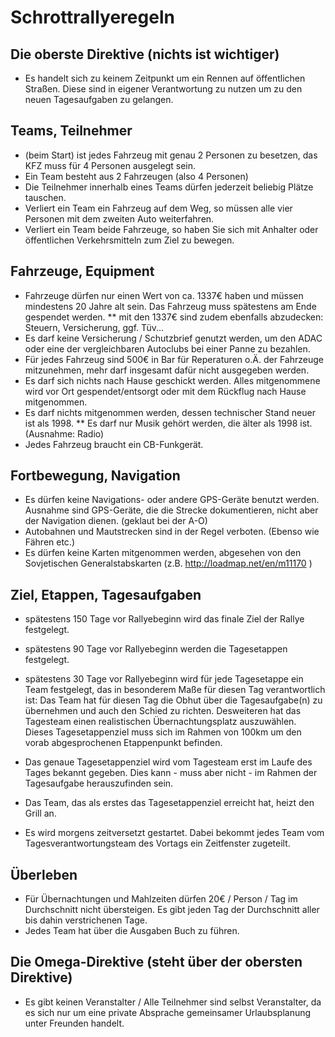 # Schrottrallyeregeln

## Die oberste Direktive (nichts ist wichtiger)

* Es handelt sich zu keinem Zeitpunkt um ein Rennen auf öffentlichen Straßen. Diese sind in eigener Verantwortung zu nutzen um zu den neuen Tagesaufgaben zu gelangen.

## Teams, Teilnehmer

* (beim Start) ist jedes Fahrzeug mit genau 2 Personen zu besetzen, das KFZ muss für 4 Personen ausgelegt sein.
* Ein Team besteht aus 2 Fahrzeugen (also 4 Personen)
* Die Teilnehmer innerhalb eines Teams dürfen jederzeit beliebig Plätze tauschen.
* Verliert ein Team ein Fahrzeug auf dem Weg, so müssen alle vier Personen mit dem zweiten Auto weiterfahren.
* Verliert ein Team beide Fahrzeuge, so haben Sie sich mit Anhalter oder öffentlichen Verkehrsmitteln zum Ziel zu bewegen.

## Fahrzeuge, Equipment

* Fahrzeuge dürfen nur einen Wert von ca. 1337€ haben und müssen mindestens 20 Jahre alt sein. Das Fahrzeug muss spätestens am Ende gespendet werden.
** mit den 1337€ sind zudem ebenfalls abzudecken: Steuern, Versicherung, ggf. Tüv...
* Es darf keine Versicherung / Schutzbrief genutzt werden, um den ADAC oder eine der vergleichbaren Autoclubs bei einer Panne zu bezahlen.
* Für jedes Fahrzeug sind 500€ in Bar für Reperaturen o.Ä. der Fahrzeuge mitzunehmen, mehr darf insgesamt dafür nicht ausgegeben werden.
* Es darf sich nichts nach Hause geschickt werden. Alles mitgenommene wird vor Ort gespendet/entsorgt oder mit dem Rückflug nach Hause mitgenommen.
* Es darf nichts mitgenommen werden, dessen technischer Stand neuer ist als 1998.
** Es darf nur Musik gehört werden, die älter als 1998 ist. (Ausnahme: Radio)
* Jedes Fahrzeug braucht ein CB-Funkgerät.

## Fortbewegung, Navigation

* Es dürfen keine Navigations- oder andere GPS-Geräte benutzt werden. Ausnahme sind GPS-Geräte, die die Strecke dokumentieren, nicht aber der Navigation dienen. (geklaut bei der A-O)
* Autobahnen und Mautstrecken sind in der Regel verboten. (Ebenso wie Fähren etc.)
* Es dürfen keine Karten mitgenommen werden, abgesehen von den Sovjetischen Generalstabskarten (z.B. http://loadmap.net/en/m11170 )

## Ziel, Etappen, Tagesaufgaben
* spätestens 150 Tage vor Rallyebeginn wird das finale Ziel der Rallye festgelegt.
* spätestens 90 Tage vor Rallyebeginn werden die Tagesetappen festgelegt.
* spätestens 30 Tage vor Rallyebeginn wird für jede Tagesetappe ein Team festgelegt, das in besonderem Maße für diesen Tag verantwortlich ist: Das Team hat für diesen Tag die Obhut über die Tagesaufgabe(n) zu übernehmen und auch den Schied zu richten. Desweiteren hat das Tagesteam einen realistischen Übernachtungsplatz auszuwählen. Dieses Tagesetappenziel muss sich im Rahmen von 100km um den vorab abgesprochenen Etappenpunkt befinden.
* Das genaue Tagesetappenziel wird vom Tagesteam erst im Laufe des Tages bekannt gegeben. Dies kann - muss aber nicht - im Rahmen der Tagesaufgabe herauszufinden sein.

* Das Team, das als erstes das Tagesetappenziel erreicht hat, heizt den Grill an.
* Es wird morgens zeitversetzt gestartet. Dabei bekommt jedes Team vom Tagesverantwortungsteam des Vortags ein Zeitfenster zugeteilt.

## Überleben

* Für Übernachtungen und Mahlzeiten dürfen 20€ / Person / Tag im Durchschnitt nicht übersteigen. Es gibt jeden Tag der Durchschnitt aller bis dahin verstrichenen Tage.
* Jedes Team hat über die Ausgaben Buch zu führen.

## Die Omega-Direktive (steht über der obersten Direktive)

* Es gibt keinen Veranstalter / Alle Teilnehmer sind selbst Veranstalter, da es sich nur um eine private Absprache gemeinsamer Urlaubsplanung unter Freunden handelt.









